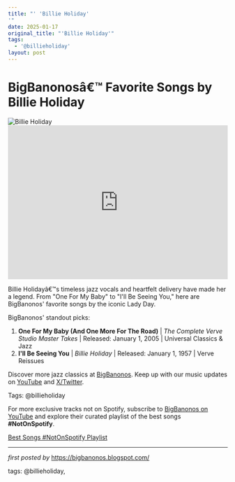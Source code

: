 ```yaml
---
title: "' 'Billie Holiday'
'"
date: 2025-01-17
original_title: "'Billie Holiday'"
tags:
  - '@billieholiday'
layout: post
---
```

 <!-- Title of the Post -->
<h1 >BigBanonosâ€™ Favorite Songs by Billie Holiday</h1> <!-- Featured Image -->
<div > <img src="https://i.scdn.co/image/11f685f3011fd163c386ce1afe7ce543ad814817" alt="Billie Holiday">
</div> <!-- Spotify Embed -->
<div > <iframe src="https://open.spotify.com/embed/playlist/6AF4s1KcGdNOAva6i0kRc7?utm_source=generator" width="100%" height="352" frameBorder="0" allowfullscreen="" allow="autoplay; clipboard-write; encrypted-media; fullscreen; picture-in-picture" loading="lazy"></iframe>
</div> <!-- Introductory Text -->
<p >Billie Holidayâ€™s timeless jazz vocals and heartfelt delivery have made her a legend. From "One For My Baby" to "I'll Be Seeing You," here are BigBanonos' favorite songs by the iconic Lady Day.</p> <!-- Song Highlights -->
<div > <p>BigBanonos' standout picks:</p> <ol> <li><strong>One For My Baby (And One More For The Road)</strong> | <em>The Complete Verve Studio Master Takes</em> | Released: January 1, 2005 | Universal Classics & Jazz</li> <li><strong>I'll Be Seeing You</strong> | <em>Billie Holiday</em> | Released: January 1, 1957 | Verve Reissues</li> </ol>
</div> <!-- Footer Links -->
<div > <p>Discover more jazz classics at <a href="https://bigbanonos.blogspot.com/" target="_blank">BigBanonos</a>. Keep up with our music updates on <a href="https://www.youtube.com/@BigBanonos" target="_blank">YouTube</a> and <a href="https://x.com/bigbanonos" target="_blank">X/Twitter</a>.</p>
</div> <!-- Tags -->
<p >Tags: @billieholiday</p>

<!--Subscribe and Playlist Links-->
<div>
    <p>For more exclusive tracks not on Spotify, subscribe to <a href="https://www.youtube.com/@BigBanonos" target="_blank">BigBanonos on YouTube</a> and explore their curated playlist of the best songs <strong>#NotOnSpotify</strong>.</p>
    <p><a href="https://www.youtube.com/playlist?list=PLtuNtuTatqI0kFahUCbtbfenC_ET5O_tr" target="_blank">Best Songs #NotOnSpotify Playlist<br /></a></p></div>

<hr />

<p><em>first posted by</em> <a href="https://bigbanonos.blogspot.com/" rel="noopener" target="_new">https://bigbanonos.blogspot.com/</a></p>

<p>tags: @billieholiday,</p>
